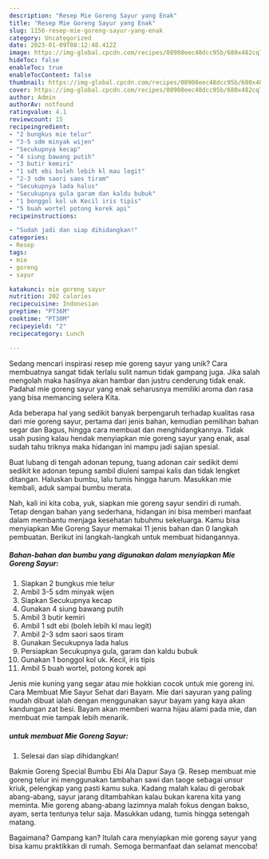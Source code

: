 ```yaml
---
description: "Resep Mie Goreng Sayur yang Enak"
title: "Resep Mie Goreng Sayur yang Enak"
slug: 1156-resep-mie-goreng-sayur-yang-enak
category: Uncategorized
date: 2023-01-09T08:12:48.412Z
image: https://img-global.cpcdn.com/recipes/08908eec48dcc95b/680x482cq70/mie-goreng-sayur-foto-resep-utama.jpg
hideToc: false
enableToc: true
enableTocContent: false
thumbnail: https://img-global.cpcdn.com/recipes/08908eec48dcc95b/680x482cq70/mie-goreng-sayur-foto-resep-utama.jpg
cover: https://img-global.cpcdn.com/recipes/08908eec48dcc95b/680x482cq70/mie-goreng-sayur-foto-resep-utama.jpg
author: Admin
authorAv: notfound
ratingvalue: 4.1
reviewcount: 15
recipeingredient:
- "2 bungkus mie telur"
- "3-5 sdm minyak wijen"
- "Secukupnya kecap"
- "4 siung bawang putih"
- "3 butir kemiri"
- "1 sdt ebi boleh lebih kl mau legit"
- "2-3 sdm saori saos tiram"
- "Secukupnya lada halus"
- "Secukupnya gula garam dan kaldu bubuk"
- "1 bonggol kol uk Kecil iris tipis"
- "5 buah wortel potong korek api"
recipeinstructions:

- "Sudah jadi dan siap dihidangkan!"
categories:
- Resep
tags:
- mie
- goreng
- sayur

katakunci: mie goreng sayur 
nutrition: 202 calories
recipecuisine: Indonesian
preptime: "PT36M"
cooktime: "PT30M"
recipeyield: "2"
recipecategory: Lunch

---
```





Sedang mencari inspirasi resep mie goreng sayur yang unik? Cara membuatnya sangat tidak terlalu sulit namun tidak gampang juga. Jika salah mengolah maka hasilnya akan hambar dan justru cenderung tidak enak. Padahal mie goreng sayur yang enak seharusnya memiliki aroma dan rasa yang bisa memancing selera Kita.





Ada beberapa hal yang sedikit banyak berpengaruh terhadap kualitas rasa dari mie goreng sayur, pertama dari jenis bahan, kemudian pemilihan bahan segar dan Bagus, hingga cara membuat dan menghidangkannya. Tidak usah pusing kalau hendak menyiapkan mie goreng sayur yang enak,      asal sudah tahu triknya maka hidangan ini mampu jadi sajian spesial.














Buat lubang di tengah adonan tepung, tuang adonan cair sedikit demi sedikit ke adonan tepung sambil diuleni sampai kalis dan tidak lengket ditangan. Haluskan bumbu, lalu tumis hingga harum. Masukkan mie kembali, aduk sampai bumbu merata.






Nah, kali ini kita coba, yuk, siapkan mie goreng sayur sendiri di rumah. Tetap dengan bahan yang sederhana, hidangan ini bisa memberi manfaat dalam membantu menjaga kesehatan tubuhmu sekeluarga. Kamu bisa menyiapkan Mie Goreng Sayur memakai 11 jenis bahan dan 0 langkah pembuatan. Berikut ini langkah-langkah untuk membuat hidangannya.

<!--inarticleads1-->

##### Bahan-bahan dan bumbu yang digunakan dalam menyiapkan Mie Goreng Sayur:

1. Siapkan 2 bungkus mie telur
1. Ambil 3-5 sdm minyak wijen
1. Siapkan Secukupnya kecap
1. Gunakan 4 siung bawang putih
1. Ambil 3 butir kemiri
1. Ambil 1 sdt ebi (boleh lebih kl mau legit)
1. Ambil 2-3 sdm saori saos tiram
1. Gunakan Secukupnya lada halus
1. Persiapkan Secukupnya gula, garam dan kaldu bubuk
1. Gunakan 1 bonggol kol uk. Kecil, iris tipis
1. Ambil 5 buah wortel, potong korek api


Jenis mie kuning yang segar atau mie hokkian cocok untuk mie goreng ini. Cara Membuat Mie Sayur Sehat dari Bayam. Mie dari sayuran yang paling mudah dibuat ialah dengan menggunakan sayur bayam yang kaya akan kandungan zat besi. Bayam akan memberi warna hijau alami pada mie, dan membuat mie tampak lebih menarik. 

<!--inarticleads2-->

#####  untuk membuat Mie Goreng Sayur:


1. Selesai dan siap dihidangkan!

Bakmie Goreng Special Bumbu Ebi Ala Dapur Saya 😘. Resep membuat mie goreng telur ini menggunakan tambahan sawi dan taoge sebagai unsur kriuk, pelengkap yang pasti kamu suka. Kadang malah kalau di gerobak abang-abang, sayur jarang ditambahkan kalau bukan karena kita yang meminta. Mie goreng abang-abang lazimnya malah fokus dengan bakso, ayam, serta tentunya telur saja. Masukkan udang, tumis hingga setengah matang. 

Bagaimana? Gampang kan? Itulah cara menyiapkan mie goreng sayur yang bisa kamu praktikkan di rumah. Semoga bermanfaat dan selamat mencoba!
